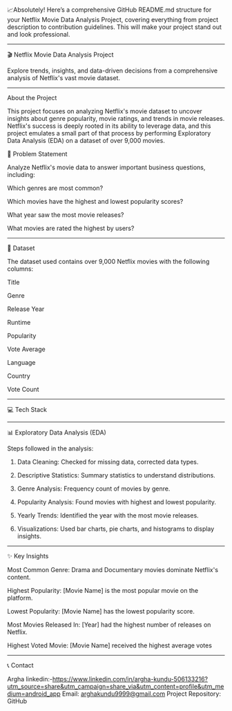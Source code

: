 
📈Absolutely! Here’s a comprehensive GitHub README.md structure for your Netflix Movie Data Analysis Project, covering everything from project description to contribution guidelines. This will make your project stand out and look professional.


---

🎬 Netflix Movie Data Analysis Project

Explore trends, insights, and data-driven decisions from a comprehensive analysis of Netflix's vast movie dataset.


---

 About the Project

This project focuses on analyzing Netflix's movie dataset to uncover insights about genre popularity, movie ratings, and trends in movie releases. Netflix's success is deeply rooted in its ability to leverage data, and this project emulates a small part of that process by performing Exploratory Data Analysis (EDA) on a dataset of over 9,000 movies.

🎯 Problem Statement

Analyze Netflix's movie data to answer important business questions, including:

Which genres are most common?

Which movies have the highest and lowest popularity scores?

What year saw the most movie releases?

What movies are rated the highest by users?



---

📂 Dataset

The dataset used contains over 9,000 Netflix movies with the following columns:

Title

Genre

Release Year

Runtime

Popularity

Vote Average

Language

Country

Vote Count



---

💻 Tech Stack


---

📊 Exploratory Data Analysis (EDA)

Steps followed in the analysis:

1. Data Cleaning: Checked for missing data, corrected data types.


2. Descriptive Statistics: Summary statistics to understand distributions.


3. Genre Analysis: Frequency count of movies by genre.


4. Popularity Analysis: Found movies with highest and lowest popularity.


5. Yearly Trends: Identified the year with the most movie releases.


6. Visualizations: Used bar charts, pie charts, and histograms to display insights.




---

✨ Key Insights

Most Common Genre: Drama and Documentary movies dominate Netflix's content.

Highest Popularity: [Movie Name] is the most popular movie on the platform.

Lowest Popularity: [Movie Name] has the lowest popularity score.

Most Movies Released In: [Year] had the highest number of releases on Netflix.

Highest Voted Movie: [Movie Name] received the highest average votes


---

📞 Contact

Argha 
linkedin:-https://www.linkedin.com/in/argha-kundu-506133216?utm_source=share&utm_campaign=share_via&utm_content=profile&utm_medium=android_app
Email: arghakundu9999@gmail.com
Project Repository: GitHub


